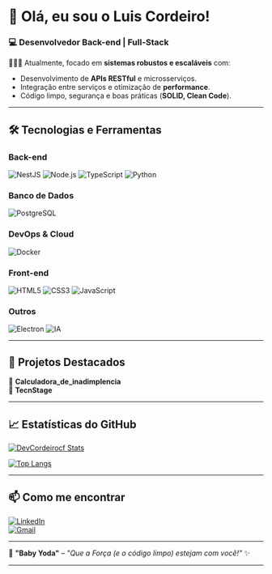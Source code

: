 # 👋 Olá, eu sou o Luis Cordeiro!  

### **💻 Desenvolvedor Back-end | Full-Stack**  

🧑🏾‍💻 Atualmente, focado em **sistemas robustos e escaláveis** com:  
- Desenvolvimento de **APIs RESTful** e microsserviços.  
- Integração entre serviços e otimização de **performance**.  
- Código limpo, segurança e boas práticas (**SOLID, Clean Code**).  

---

## 🛠 **Tecnologias e Ferramentas**  

### **Back-end**  
![NestJS](https://img.shields.io/badge/NestJS-E0234E?style=for-the-badge&logo=nestjs&logoColor=white)
![Node.js](https://img.shields.io/badge/Node.js-339933?style=for-the-badge&logo=node.js&logoColor=white)
![TypeScript](https://img.shields.io/badge/TypeScript-3178C6?style=for-the-badge&logo=typescript&logoColor=white)
![Python](https://img.shields.io/badge/Python-3776AB?style=for-the-badge&logo=python&logoColor=white)  

### **Banco de Dados**  
![PostgreSQL](https://img.shields.io/badge/PostgreSQL-4169E1?style=for-the-badge&logo=postgresql&logoColor=white)  

### **DevOps & Cloud**  
![Docker](https://img.shields.io/badge/Docker-2496ED?style=for-the-badge&logo=docker&logoColor=white)  

### **Front-end**  
![HTML5](https://img.shields.io/badge/HTML5-E34F26?style=for-the-badge&logo=html5&logoColor=white)
![CSS3](https://img.shields.io/badge/CSS3-1572B6?style=for-the-badge&logo=css3&logoColor=white)
![JavaScript](https://img.shields.io/badge/JavaScript-F7DF1E?style=for-the-badge&logo=javascript&logoColor=black)

### **Outros**  
![Electron](https://img.shields.io/badge/Electron-47848F?style=for-the-badge&logo=electron&logoColor=white)
![IA](https://img.shields.io/badge/IA-FF6B00?style=for-the-badge&logo=openai&logoColor=white)  

---

## **📌 Projetos Destacados**  
🔹 **Calculadora_de_inadimplencia**  
🔹 **TecnStage** 

---

## **📈 Estatísticas do GitHub**  
[![DevCordeirocf Stats](https://github-readme-stats.vercel.app/api?username=DevCordeirocf&show_icons=true&theme=radical)]([(https://github.com/DevCordeirocf)])  

[![Top Langs](https://github-readme-stats.vercel.app/api/top-langs/?username=DevCordeirocf&layout=compact&theme=radical)]([(https://github.com/DevCordeirocf)])  

---

## **📫 Como me encontrar**  
[![LinkedIn](https://img.shields.io/badge/LinkedIn-0077B5?style=for-the-badge&logo=linkedin&logoColor=white)]([https://www.linkedin.com/in/luis-eduardo-cordeiro-chaves-ferreira-25b7a62bb/])  
[![Gmail](https://img.shields.io/badge/Gmail-D14836?style=for-the-badge&logo=gmail&logoColor=white)](mailto:luiscordeiro2006@gmail.com)  

---

🐢 **"Baby Yoda"** – *"Que a Força (e o código limpo) estejam com você!"* ✨  

---

